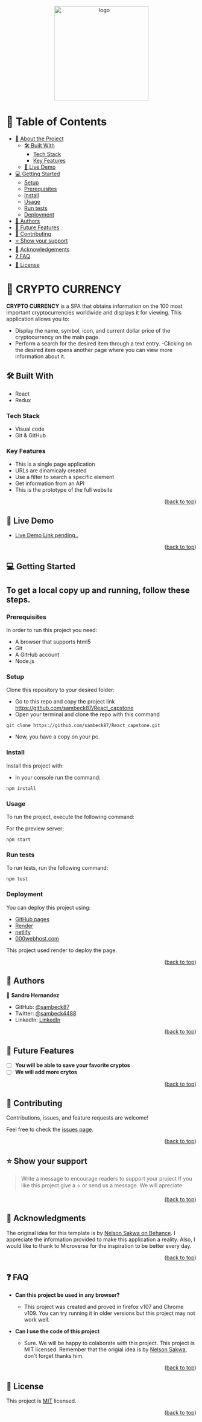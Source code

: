 <a name="readme-top"></a>

<div align="center">

  <img src="https://cdn-icons-png.flaticon.com/512/3378/3378138.png" alt="logo" width="250"  height="auto" />
  <br/>

</div>

<!-- TABLE OF CONTENTS -->

# 📗 Table of Contents

- [📖 About the Project](#about-project)
  - [🛠 Built With](#built-with)
    - [Tech Stack](#tech-stack)
    - [Key Features](#key-features)
  - [🚀 Live Demo](#live-demo)
- [💻 Getting Started](#getting-started)
  - [Setup](#setup)
  - [Prerequisites](#prerequisites)
  - [Install](#install)
  - [Usage](#usage)
  - [Run tests](#run-tests)
  - [Deployment](#triangular_flag_on_post-deployment)
- [👥 Authors](#authors)
- [🔭 Future Features](#future-features)
- [🤝 Contributing](#contributing)
- [⭐️ Show your support](#support)
- [🙏 Acknowledgements](#acknowledgements)
- [❓ FAQ](#faq)
- [📝 License](#license) 

<!-- PROJECT DESCRIPTION -->

# 🚀 CRYPTO CURRENCY <a name="about-project"></a>


**CRYPTO CURRENCY** is a SPA that obtains information on the 100 most important cryptocurrencies worldwide and displays it for viewing. This application allows you to:

- Display the name, symbol, icon, and current dollar price of the cryptocurrency on the main page.
- Perform a search for the desired item through a text entry.
-Clicking on the desired item opens another page where you can view more information about it.


## 🛠 Built With <a name="built-with"></a>
- React
- Redux

### Tech Stack <a name="tech-stack"></a>
- Visual code
- Git & GitHub

<!-- Features -->

### Key Features <a name="key-features"></a>

- This is a single page application
- URLs are dinamicaly created
- Use a filter to search a specific element
- Get information from an API
- This is the prototype of the full website

<p align="right">(<a href="#readme-top">back to top</a>)</p>

<!-- LIVE DEMO -->

## 🚀 Live Demo <a name="live-demo"></a>


- [Live Demo Link pending..]()

<p align="right">(<a href="#readme-top">back to top</a>)</p>

<!-- GETTING STARTED -->

## 💻 Getting Started <a name="getting-started"></a>

 ## To get a local copy up and running, follow these steps.

### Prerequisites

In order to run this project you need:

- A browser that supports html5
- Git 
- A GitHub account
- Node.js

### Setup

Clone this repository to your desired folder:

- Go to this repo and copy the project link
        https://github.com/sambeck87/React_capstone
- Open your terminal and clone the repo with this command
``` 
git clone https://github.com/sambeck87/React_capstone.git
```
- Now, you have a copy on your pc. 


### Install

Install this project with:

- In your console run the command:
```
npm install
```

### Usage

To run the project, execute the following command:

For the preview server:
```
npm start
```

### Run tests

To run tests, run the following command:
```
npm test
```

### Deployment

You can deploy this project using:

 - [GitHub pages](https://github.com/sambeck87/React_capstone/settings/pages) 
 - [Render](https://render.com/)
 - [netlify](https://www.netlify.com/)
 - [000webhost.com](https://www.000webhost.com/)

This project used render to deploy the page.

<p align="right">(<a href="#readme-top">back to top</a>)</p>

<!-- AUTHORS -->

## 👥 Authors <a name="authors"></a>

👤 **Sandro Hernandez**

- GitHub: [@sambeck87](https://github.com/sambeck87)
- Twitter: [@sambeck4488](https://twitter.com/sambeck4488)
- LinkedIn: [LinkedIn](https://www.linkedin.com/in/sandro-israel-hern%C3%A1ndez-zamora-899386a4/)

<p align="right">(<a href="#readme-top">back to top</a>)</p>

<!-- FUTURE FEATURES -->

## 🔭 Future Features <a name="future-features"></a>

- [ ] **You will be able to save your favorite cryptos**
- [ ] **We will add more crytos**

<p align="right">(<a href="#readme-top">back to top</a>)</p>

<!-- CONTRIBUTING -->

## 🤝 Contributing <a name="contributing"></a>

Contributions, issues, and feature requests are welcome!

Feel free to check the [issues page](https://github.com/sambeck87/React_capstone/issues).

<p align="right">(<a href="#readme-top">back to top</a>)</p>

<!-- SUPPORT -->

## ⭐️ Show your support <a name="support"></a>

> Write a message to encourage readers to support your project
If you like this project give a ⭐️ or send us a message. We will apreciate

<p align="right">(<a href="#readme-top">back to top</a>)</p>

<!-- ACKNOWLEDGEMENTS -->

## 🙏 Acknowledgments <a name="acknowledgements"></a>

The original idea for this template is by [Nelson Sakwa on Behance](https://www.behance.net/gallery/31579789/Ballhead-App-(Free-PSDs)). I appreciate the information provided to make this application a reality.
Also, I would like to thank to Microverse for the inspiration to be better every day.

<p align="right">(<a href="#readme-top">back to top</a>)</p>

<!-- FAQ (optional) -->

## ❓ FAQ <a name="faq"></a>

- **Can this project be used in any browser?**

  - This project was created and proved in firefox v107 and Chrome v109. You can try running it in older versions but this project may not work well.

- **Can I use the code of this project**

  - Sure. We will be happy to colaborate with this project. This project is MIT licensed. Remember that the origial idea is by [Nelson Sakwa](https://www.behance.net/gallery/31579789/Ballhead-App-(Free-PSDs)), don't forget thanks him.

<p align="right">(<a href="#readme-top">back to top</a>)</p>

<!-- LICENSE -->

## 📝 License <a name="license"></a>

This project is [MIT](./LICENSE) licensed.

<p align="right">(<a href="#readme-top">back to top</a>)</p>
